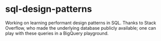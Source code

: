 # sql-design-patterns
Working on learning performant design patterns in SQL. Thanks to Stack Overflow, who made the underlying database publicly available; one can play with these queries in a BigQuery playground.
